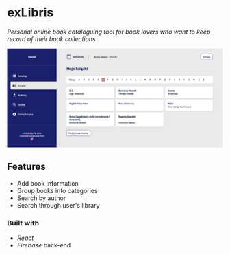 # exLibris
*Personal online book cataloguing tool for book lovers who want to keep record of their book collections* 

![screenshot of exlibris](src/assets/screenshot_books.png)

## Features
- Add book information
- Group books into categories
- Search by author
- Search through user's library

### Built with
- *React*
- *Firebase* back-end